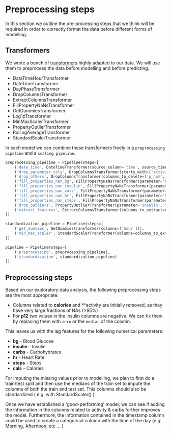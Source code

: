 # Preprocessing steps

In this section we outline the pre-processing steps that we think will be required in order to correctly format the data before different forms of modelling.

## Transformers

We wrote a bunch of [transformers](https://scikit-learn.org/stable/data_transforms.html) highly adapted to our data. We will use them to preprocess the data before modelling and before predicting.

* DataTimeHourTransformer
* DateTimeTransformer
* DayPhaseTransformer
* DropColumnsTransformer
* ExtractColumnsTransformer
* FillPropertyNaNsTransformer
* GetDummiesTransformer
* Log1pTransformer
* MinMaxScalerTransformer
* PropertyOutlierTransformer
* RollingAverageTransformer
* StandardScalerTransformer

In each model we can combine these transformers freely in a `preprocessing pipeline` and a `scaling pipeline`.

``` python
preprocessing_pipeline = Pipeline(steps=[
    ('date_time', DateTimeTransformer(source_column='time', source_time_format='%H:%M:%S', target_column='hour', target_time_format='%H')),
    ('drop_parameter_cols', DropColumnsTransformer(starts_with=['activity', 'carbs'])),
    ('drop_others', DropColumnsTransformer(columns_to_delete=['p_num', 'time'])),
    ('fill_properties_nan_bg', FillPropertyNaNsTransformer(parameter='bg', how=['interpolate', 'median'])),
    ('fill_properties_nan_insulin', FillPropertyNaNsTransformer(parameter='insulin', how=['zero'])),
    ('fill_properties_nan_cals', FillPropertyNaNsTransformer(parameter='cals', how=['interpolate', 'median'])),
    ('fill_properties_nan_hr', FillPropertyNaNsTransformer(parameter='hr', how=['interpolate', 'median'])),
    ('fill_properties_nan_steps', FillPropertyNaNsTransformer(parameter='steps', how=['zero'])),
    ('drop_outliers', PropertyOutlierTransformer(parameter='insulin', filter_function=lambda x: x < 0, fill_strategy='zero')),
    ('extract_features', ExtractColumnsTransformer(columns_to_extract=columns_to_extract)),
])

standardization_pipeline = Pipeline(steps=[
    ('get_dummies', GetDummiesTransformer(columns=['hour'])),
    ('min_max_scaler', StandardScalerTransformer(columns=columns_to_extract[2:-1]))
])

pipeline = Pipeline(steps=[
    ('preprocessing', preprocessing_pipeline),
    ('standardization', standardization_pipeline)
])
```

## Preprocessing steps

Based on our exploratory data analysis, the following preprocessing steps are the most appropriate:

* Columns related to **calories** and **activity are initially removed, as they have very large fractions of NAs (>95%)
* For **p12** two values in the insulin columns are negative. We can fix them by replacing them with `zero` or the `median` of the column.

This leaves us with the lag features for the following numerical parameters:

* **bg** - Blood Glucose
* **insulin** - Insulin
* **carbs** - Carbohydrates
* **hr** - Heart Rate
* **steps** - Steps
* **cals** - Calories

For imputing the missing values prior to modelling, we plan to first do a train/test split and then use the medians of the train set to impute the columns of both the train and
test set. This columns should also be standardized ( e.g: with StandardScaler() ).

Once we have established a 'good-performing' model, we can see if adding the information in the columns related to activity & carbs further improves the model. Furthermore, the
information contained in the timestamp column could be used to create a categorical column with the time of the day (e.g: Morning, Afternoon, etc ... )

